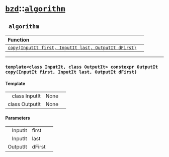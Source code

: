 # [`bzd`](../../index.md)::[`algorithm`](../index.md)

## ` algorithm`


|Function||
|:---|:---|
|[`copy(InputIt first, InputIt last, OutputIt dFirst)`](./index.md)||
------
### `template<class InputIt, class OutputIt> constexpr OutputIt copy(InputIt first, InputIt last, OutputIt dFirst)`

#### Template
||||
|---:|:---|:---|
|class InputIt|None||
|class OutputIt|None||
#### Parameters
||||
|---:|:---|:---|
|InputIt|first||
|InputIt|last||
|OutputIt|dFirst||

